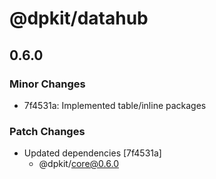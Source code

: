 # @dpkit/datahub

## 0.6.0

### Minor Changes

- 7f4531a: Implemented table/inline packages

### Patch Changes

- Updated dependencies [7f4531a]
  - @dpkit/core@0.6.0
